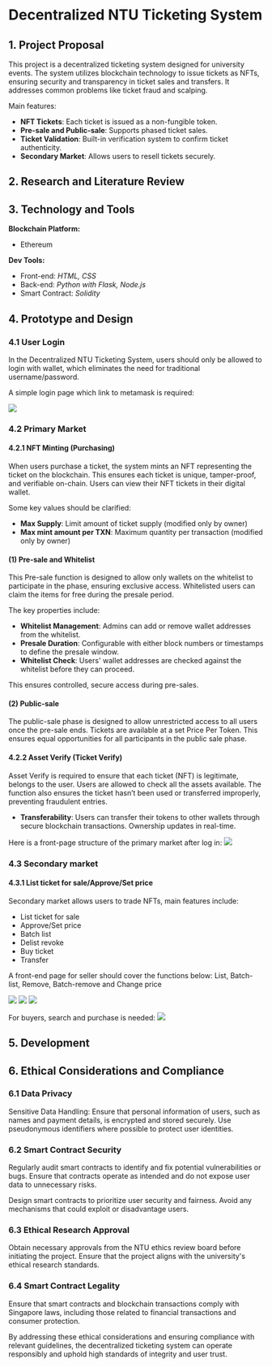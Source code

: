 # Decentralized NTU Ticketing System

## 1. Project Proposal

This project is a decentralized ticketing system designed for university events. The system utilizes blockchain technology to issue tickets as NFTs, ensuring security and transparency in ticket sales and transfers. It addresses common problems like ticket fraud and scalping.

Main features:
- **NFT Tickets**: Each ticket is issued as a non-fungible token.
- **Pre-sale and Public-sale**: Supports phased ticket sales.
- **Ticket Validation**: Built-in verification system to confirm ticket authenticity.
- **Secondary Market**: Allows users to resell tickets securely.

## 2. Research and Literature Review

## 3. Technology and Tools

**Blockchain Platform:**
- Ethereum

**Dev Tools:**
- Front-end: *HTML, CSS*
- Back-end: *Python with Flask, Node.js*
- Smart Contract: *Solidity*

## 4. Prototype and Design

### 4.1 User Login
In the Decentralized NTU Ticketing System, users should only be allowed to login with wallet, which eliminates the need for traditional username/password.

A simple login page which link to metamask is required:

![](./img/login.png)

### 4.2 Primary Market

#### 4.2.1 NFT Minting (Purchasing)

When users purchase a ticket, the system mints an NFT representing the ticket on the blockchain. This ensures each ticket is unique, tamper-proof, and verifiable on-chain. Users can view their NFT tickets in their digital wallet.

Some key values should be clarified:
- **Max Supply**: Limit amount of ticket supply (modified only by owner)
- **Max mint amount per TXN**: Maximum quantity per transaction (modified only by owner)

#### (1) Pre-sale and Whitelist
This Pre-sale function is designed to allow only wallets on the whitelist to participate in the phase, ensuring exclusive access. Whitelisted users can claim the items for free during the presale period.

The key properties include:

- **Whitelist Management**: Admins can add or remove wallet addresses from the whitelist.
- **Presale Duration**: Configurable with either block numbers or timestamps to define the presale window. 
- **Whitelist Check**: Users' wallet addresses are checked against the whitelist before they can proceed.

This ensures controlled, secure access during pre-sales.

#### (2) Public-sale
The public-sale phase is designed to allow unrestricted access to all users once the pre-sale ends. Tickets are available at a set Price Per Token. This ensures equal opportunities for all participants in the public sale phase.

#### 4.2.2 Asset Verify (Ticket Verify)
Asset Verify is required to ensure that each ticket (NFT) is legitimate, belongs to the user. Users are allowed to check all the assets available. The function also ensures the ticket hasn’t been used or transferred improperly, preventing fraudulent entries.

- **Transferability**: Users can transfer their tokens to other wallets through secure blockchain transactions. Ownership updates in real-time.

Here is a front-page structure of the primary market after log in:
![](./img/prim.png)

### 4.3 Secondary market

#### 4.3.1 List ticket for sale/Approve/Set price
Secondary market allows users to trade NFTs, main features include:
- List ticket for sale
- Approve/Set price
- Batch list
- Delist revoke
- Buy ticket
- Transfer

A front-end page for seller should cover the functions below: List, Batch-list, Remove, Batch-remove and Change price

![](./img/sec.png)
![](./img/sec1.png)
![](./img/sec2.png)

For buyers, search and purchase is needed:
![](./img/sec3.png)

## 5. Development

## 6. Ethical Considerations and Compliance

### 6.1 Data Privacy

Sensitive Data Handling: Ensure that personal information of users, such as names and payment details, is encrypted and stored securely. Use pseudonymous identifiers where possible to protect user identities.

### 6.2 Smart Contract Security

Regularly audit smart contracts to identify and fix potential vulnerabilities or bugs. Ensure that contracts operate as intended and do not expose user data to unnecessary risks.

Design smart contracts to prioritize user security and fairness. Avoid any mechanisms that could exploit or disadvantage users.

### 6.3 Ethical Research Approval

Obtain necessary approvals from the NTU ethics review board before initiating the project. Ensure that the project aligns with the university's ethical research standards.

### 6.4 Smart Contract Legality

Ensure that smart contracts and blockchain transactions comply with Singapore laws, including those related to financial transactions and consumer protection.

By addressing these ethical considerations and ensuring compliance with relevant guidelines, the decentralized ticketing system can operate responsibly and uphold high standards of integrity and user trust.

 

 

